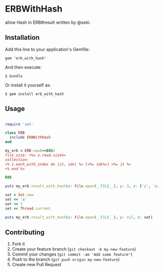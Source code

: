 # ERBWithHash

allow Hash in ERB#result written by @seki.

## Installation

Add this line to your application's Gemfile:

    gem 'erb_with_hash'

And then execute:

    $ bundle

Or install it yourself as:

    $ gem install erb_with_hash

## Usage

```ruby

require 'set'

class ERB
  include ERBWithHash
end

my_erb = ERB.new(<<EOS)
file_size: <%= x.read.size%>
collection:
<% z.each_with_index do |it, idx| %> [<%= idx%>] <%= it %>
<% end %>

EOS

puts my_erb.result_with_hash(x: File.open(__FILE__), y: 3, z: ['z', 'zz'])

set = Set.new
set << 'a'
set << 3
set << Thread.current

puts my_erb.result_with_hash(x: File.open(__FILE__), y: nil, z: set)
```

## Contributing

1. Fork it
2. Create your feature branch (`git checkout -b my-new-feature`)
3. Commit your changes (`git commit -am 'Add some feature'`)
4. Push to the branch (`git push origin my-new-feature`)
5. Create new Pull Request
